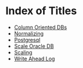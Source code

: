 # Index of Titles

- [Column Oriented DBs]
- [Normalizing]
- [Postgresql]
- [Scale Oracle DB]
- [Scaling]
- [Write Ahead Log]

<!-- links -->

[Scaling]: scaling.md
[Normalizing]: normalizing.md
[Postgresql]: postgres.md
[Write Ahead Log]: wal.md
[Column Oriented DBs]: column-oriented-db.md
[Scale Oracle DB]: scale_oracle_db.md
